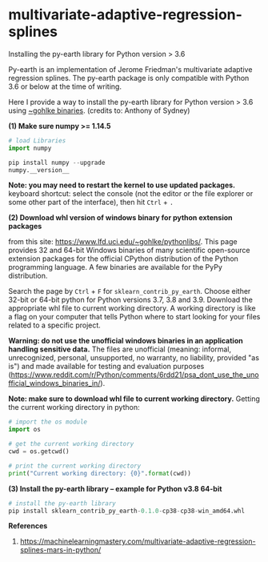 # multivariate-adaptive-regression-splines
Installing the py-earth library for Python version > 3.6


Py-earth is an implementation of Jerome Friedman's multivariate adaptive regression splines. The py-earth package is only compatible with Python 3.6 or below at the time of writing.  

Here I provide a way to install the py-earth library for Python version > 3.6 using [~gohlke binaries](https://www.lfd.uci.edu/~gohlke/pythonlibs/). (credits to: Anthony of Sydney)



**(1) Make sure numpy >= 1.14.5**

```python
# load Libraries
import numpy

pip install numpy --upgrade
numpy.__version__
```
**Note: you may need to restart the kernel to use updated packages.**
keyboard shortcut: select the console (not the editor or the file explorer or some other part of the interface), then hit ```Ctrl``` + ```.```
 
**(2) Download whl version of windows binary for python extension packages** 

from this site: https://www.lfd.uci.edu/~gohlke/pythonlibs/. This page provides 32 and 64-bit Windows binaries of many scientific open-source extension packages for the official CPython distribution of the Python programming language. A few binaries are available for the PyPy distribution.

Search the page by ```Ctrl``` + ```F``` for ```sklearn_contrib_py_earth```.
Choose either 32-bit or 64-bit python for Python versions 3.7, 3.8 and 3.9.
Download the appropriate whl file to current working directory. A working directory is like a flag on your computer that tells Python where to start looking for your files related to a specific project. 


**Warning: do not use the unofficial windows binaries in an application handling sensitive data.**
The files are unofficial (meaning: informal, unrecognized, personal, unsupported, no warranty, no liability, provided "as is") and made available for testing and evaluation purposes (https://www.reddit.com/r/Python/comments/6rdd21/psa_dont_use_the_unofficial_windows_binaries_in/).


**Note: make sure to download whl file to current working directory.** Getting the current working directory in python: 
 ```python
 # import the os module
import os

# get the current working directory
cwd = os.getcwd()

# print the current working directory
print("Current working directory: {0}".format(cwd))
```
 

**(3) Install the py-earth library – example for Python v3.8 64-bit**

```python
# install the py-earth library
pip install sklearn_contrib_py_earth-0.1.0-cp38-cp38-win_amd64.whl
```


**References**
1. https://machinelearningmastery.com/multivariate-adaptive-regression-splines-mars-in-python/
